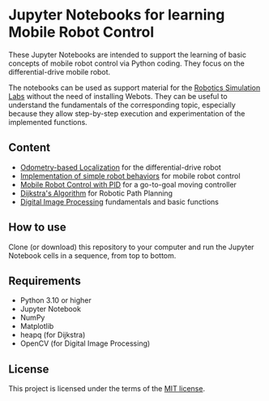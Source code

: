 # Jupyter Notebooks for learning Mobile Robot Control

These Jupyter Notebooks are intended to support the learning of basic concepts of mobile robot control via Python coding. They focus on the differential-drive mobile robot. 

The notebooks can be used as support material for the [Robotics Simulation Labs](https://felipenmartins.github.io/Robotics-Simulation-Labs/) without the need of installing Webots. They can be useful to understand the fundamentals of the corresponding topic, especially because they allow step-by-step execution and experimentation of the implemented functions.

## Content
- [Odometry-based Localization](https://nbviewer.org/github/felipenmartins/Mobile-Robot-Control/blob/main/odometry-based_localization.ipynb) for the differential-drive robot
- [Implementation of simple robot behaviors](https://nbviewer.org/github/felipenmartins/Mobile-Robot-Control/blob/main/robot_behaviors.ipynb) for mobile robot control
- [Mobile Robot Control with PID](https://nbviewer.org/github/felipenmartins/Mobile-Robot-Control/blob/main/robot_control_with_PID.ipynb) for a go-to-goal moving controller
- [Dijkstra's Algorithm](https://nbviewer.org/github/felipenmartins/Mobile-Robot-Control/blob/main/path_planning_dijkstra.ipynb) for Robotic Path Planning
- [Digital Image Processing](https://nbviewer.org/github/felipenmartins/Mobile-Robot-Control/blob/main/image_processing_example.ipynb) fundamentals and basic functions 


## How to use
Clone (or download) this repository to your computer and run the Jupyter Notebook cells in a sequence, from top to bottom. 

## Requirements
- Python 3.10 or higher
- Jupyter Notebook
- NumPy
- Matplotlib
- heapq (for Dijkstra)
- OpenCV (for Digital Image Processing)

## License
This project is licensed under the terms of the [MIT license](/LICENSE).
